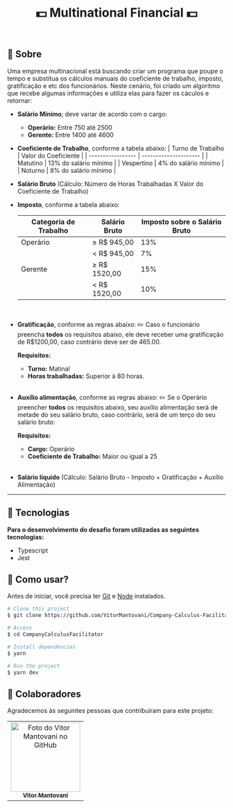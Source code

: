 <h1 align="center"> 💵 Multinational Financial 💵</h1>

<br>

## :dart: Sobre

Uma empresa multinacional está buscando criar um programa que poupe o tempo e substitua os cálculos manuais do coeficiente de trabalho, imposto, gratificação e etc dos funcionários. Neste cenário, foi criado um algoritmo que recebe algumas informações e utiliza elas para fazer os cáculos e retornar:

- **Salário Mínimo**; deve variar de acordo com o cargo:
  - <b>Operário:</b> Entre 750 até 2500
  - <b>Gerente:</b> Entre 1400 até 4600
    <br>
- **Coeficiente de Trabalho**, conforme a tabela abaixo:
  | Turno de Trabalho | Valor do Coeficiente |
  | ----------------- | --------------------- |
  | Matutino | 13% do salário mínimo |
  | Vespertino | 4% do salário mínimo |
  | Noturno | 8% do salário mínimo |
  <br>

- **Salário Bruto** (Cálculo: Número de Horas Trabalhadas X Valor do Coeficiente de Trabalho)
  <br>

- **Imposto**, conforme a tabela abaixo:

  | Categoria de Trabalho | Salário Bruto | Imposto sobre o Salário Bruto |
  | --------------------- | ------------- | ----------------------------- |
  | Operário              | ≥ R$ 945,00   | 13%                           |
  |                       | < R$ 945,00   | 7%                            |
  | Gerente               | ≥ R$ 1520,00  | 15%                           |
  |                       | < R$ 1520,00  | 10%                           |

    <br>

- **Gratificação**, conforme as regras abaixo:
  ✏️ Caso o funcionário preencha **todos** os requisitos abaixo, ele deve receber uma gratificação de R$1200,00, caso contrário deve ser de 465.00.

  <b>Requisitos:</b>
  - <b>Turno:</b> Matinal 
  - <b>Horas trabalhadas:</b> Superior à 80 horas.
  <br>

- **Auxílio alimentação**, conforme as regras abaixo:
  ✏️ Se o Operário preencher **todos** os requisitos abaixo, seu auxílio alimentação será de metade do seu salário bruto, caso contrário, será de um terço do seu salário bruto:

  <b>Requisitos:</b>

  - <b>Cargo:</b> Operário
  - <b>Coeficiente de Trabalho:</b> Maior ou igual a 25
  <br>

- **Salário líquido** (Cálculo: Salário Bruto - Imposto + Gratificação + Auxílio Alimentação)

<hr>

## 👾 Tecnologias

<b>Para o desenvolvimento do desafio foram utilizadas as seguintes tecnologias: </b>

- Typescript
- Jest

## :closed_book: Como usar?

Antes de iniciar, você precisa ter [Git](https://git-scm.com) e [Node](https://nodejs.org/en/) instalados.

```bash
# Clone this project
$ git clone https://github.com/VitorMantovani/Company-Calculus-Facilitator

# Access
$ cd CompanyCalculusFacilitator

# Install dependencies
$ yarn 

# Run the project
$ yarn dev


```

## 🤝 Colaboradores

Agradecemos às seguintes pessoas que contribuíram para este projeto:

<table>
  <tr>
    <td align="center">
      <a href="#">
        <img src="https://avatars.githubusercontent.com/u/93927096?v=4" width="160px;" alt="Foto do Vitor Mantovani no GitHub"/><br>
        <sub>
          <b>Vitor Mantovani</b>
        </sub>
      </a>
    </td>
  </tr>
</table>
